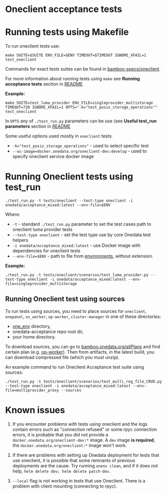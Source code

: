 # Oneclient acceptance tests

# Running tests using Makefile

To run oneclient tests use:

```
make SUITE=$SUITE ENV_FILE=$ENV TIMEOUT=$TIMEOUT IGNORE_XFAIL=1 test_oneclient
```
Commands for exact tests suites can be found in [bamboo-specs/oneclient](../../bamboo-specs/oneclient-acceptance-pkg.yml).

For more information about running tests using `make` see 
**Running acceptance tests** section in [README](../../README.md)

**Example:**
```
make SUITE=test_luma_provider ENV_FILE=singleprovider_multistorage TIMEOUT=720 IGNORE_XFAIL=1 OPTS="-k="test_posix_storage_operations"" test_oneclient
```
In `OPTS` any of `./test_run.py` parameters can be use (see **Useful test_run 
parameters** section in [README](../../README.md)

Some useful options used mostly in `oneclient` tests:
* `-k="test_posix_storage_operations"` - used to select specific test
* `--oc-image=docker.onedata.org/oneclient-dev:develop` - used to specify oneclient service docker image

# Running Oneclient tests using test_run

```
./test_run.py -t tests/oneclient --test-type oneclient -i onedata/acceptance_mixed:latest --env-file=$ENV
```
Where:
* `-t` - standard `./test_run.py` parameter to set the test cases path to oneclient luma provider tests
* `--test-type oneclient` - set the test type use by core Onedata test helpers
* `-i onedata/acceptance_mixed:latest` - use Docker image with dependencies for
oneclient tests
* `--env-file=$ENV` - path to file from [environments](environments), without extension.

**Example:**
```
./test_run.py -t tests/oneclient/scenarios/test_luma_provider.py --test-type oneclient -i onedata/acceptance_mixed:latest --env-file=singleprovider_multistorage
```

## Running Oneclient test using sources

To run tests using sources, you need to place sources for `oneclient`, 
`onepanel`, `oz_worker`, `op-worker`, `cluster-manager` in one of these 
directories: 
* [one_env](../../one_env) directory,
* onedata-acceptance repo root dir,
* your home directory.

To download sources, you can go to
[bamboo.onedata.org/allPlans](https://bamboo.onedata.org/allPlans.action) and find 
certain plan (e.g. [op-worker](https://bamboo.onedata.org/browse/BAM-PROV)). 
Then from artifacts, in the latest build, you can download compressed file 
(which you must unzip).

An example command to run Oneclient Acceptance test suite using sources:
```
./test_run.py -t tests/oneclient/scenarios/test_multi_reg_file_CRUD.py --test-type oneclient -i onedata/acceptance_mixed:latest --env-file=multiprovider_proxy --sources
```
# Known issues

1. If you encounter problems with tests using oneclient and the logs contain
   errors such as "connection refused" or some rpyc connection errors, it is
   probable that you did not provide a `docker.onedata.org/oneclient-dev:*` 
   image. A `dev` image **is required**, the `docker.onedata.org/oneclient:*` 
   image won't work.

2. If there are problems with setting up Onedata deployment for tests that use 
   oneclient, it is possible that some remnants of previous deployments are
   the cause. Try running `onenv clean`, and if it does not help,
   `helm delete dev; helm delete patch-dev`.

3.  `--local` flag is not working in tests that use Oneclient. There is a 
     problem with client mounting (connecting to rpyc).
